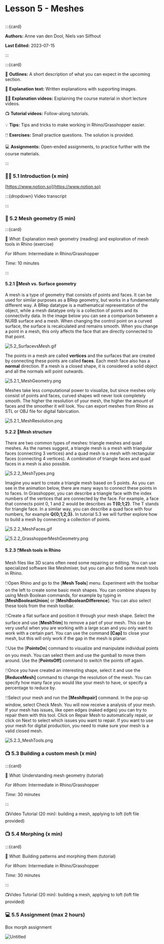 # Lesson 5 - Meshes

```{tags} Meshes
```

:::{card}

**Authors:** Anne van den Dool, Niels van Silfhout

**Last Edited:** 2023-07-15

:::


:::{card}

📌 **Outlines:** A short description of what you can expect in the upcoming section.

📑 **Explanation text:** Written explanations with supporting images.

👩‍🏫 **Explanation videos:** Explaining the course material in short lecture videos.

📺 **Tutorial videos:** Follow-along tutorials.

💡 **Tips:** Tips and tricks to make working in Rhino/Grasshopper easier.

🖱️ **Exercises:** Small practice questions. The solution is provided.

💻 **Assignments:** Open-ended assignments, to practice further with the course materials.

:::

### 👩‍🏫 5.1 Introduction (x min)

[https://www.notion.so](https://www.notion.so)

:::{dropdown} Video transcript






:::

### 📑 5.2 Mesh geometry (5 min)

:::{card}

📌 *What:*         Explanation mesh geometry (reading) and exploration of mesh tools in Rhino (exercise)

*For Whom:* Intermediate in Rhino/Grasshopper

*Time:*          10 minutes

:::

#### 5.2.1 📑Mesh vs. Surface geometry

A mesh is a type of geometry that consists of points and faces. It can be used for similar purposes as a BRep geometry, but works in a fundamentally different way. A BRep datatype is a mathematical representation of the object, while a mesh datatype only is a collection of points and its connectivity data. In the image below you can see a comparison between a NURB surface and a mesh. When changing the control point on a curved surface, the surface is recalculated and remains smooth. When you change a point in a mesh, this only affects the face that are directly connected to that point. 

![5.2_SurfacevsMesh.gif](5.2_SurfacevsMesh.gif)

The points in a mesh are called **vertices** and the surfaces that are created by connecting these points are called **faces**. Each mesh face also has a **normal** direction. If a mesh is a closed shape, it is considered a solid object and all the normals will point outwards. 

![5.2.1_MeshGeometry.png](5.2.1_MeshGeometry.png)

Meshes take less computational power to visualize, but since meshes only consist of points and faces, curved shapes will never look completely smooth. The higher the resolution of your mesh, the higher the amount of faces and the smoother it will look. You can export meshes from Rhino as STL or OBJ file for digital fabrication.

![5.2.1_MeshResolution.png](5.2.1_MeshResolution.png)

#### 5.2.2 📑Mesh structure

There are two common types of meshes: triangle meshes and quad meshes. As the names suggest, a triangle mesh is a mesh with triangular faces (connecting 3 vertices) and a quad mesh is a mesh with rectangular faces (connecting 4 vertices). A combination of triangle faces and quad faces in a mesh is also possible. 

![5.2.2_MeshTypes.png](5.2.2_MeshTypes.png)

Imagine you want to create a triangle mesh based on 5 points. As you can see in the animation below, there are many ways to connect these points in to faces. In Grasshopper, you can describe a triangle face with the index numbers of the vertices that are connected by the face. For example, a face that connects point 0, 1 and 2 would be describes as **T{0;1;2}**. The T stands for triangle face. In a similar way, you can describe a quad face with four numbers, for example **Q{0;1;2;3}.** In tutorial 5.3 we will further explore how to build a mesh by connecting a collection of points. 

![5.2.2_MeshFaces.gif](5.2.2_MeshFaces.gif)

![5.2.2_GrasshopperMeshGeometry.png](5.2.2_GrasshopperMeshGeometry.png)

#### 5.2.3 🖱️Mesh tools in Rhino

Mesh files like 3D scans often need some repairing or editing. You can use specialized software like Meshmixer, but you can also find some mesh tools in Rhino. 

🖱️Open Rhino and go to the [**Mesh Tools**] menu. Experiment with the toolbar on the left to create some basic mesh shapes. You can combine shapes by using Mesh Boolean commands, for example by typing in [**MeshBooleanUnion**] or [**MeshBooleanDifference**]. You can also select these tools from the mesh toolbar. 

🖱️Create a flat surface and position it through your mesh shape. Select the surface and use [**MeshTrim**] to remove a part of your mesh. This can be very useful when you are working with a large scan and you only want to work with a certain part. You can use the command **[Cap]** to close your mesh, but this will only work if the gap in the mesh is planar. 

🖱️Use the [**PointsOn**] command to visualize and manipulate individual points on you mesh. You can select them and use the gumball to move them around. Use the [**PointsOff]** command to switch the points off again. 

🖱️Once you have created an interesting shape, select it and use the **[ReduceMesh]** command to change the resolution of the mesh. You can specify how many face you would like your mesh to have, or specify a percentage to reduce by. 

🖱️Select your mesh and run the **[MeshRepair]** command. In the pop-up window, select Check Mesh. You will now receive a analysis of your mesh. If your mesh has issues, like open edges (naked edges) you can try to repair them with this tool. Click on Repair Mesh to automatically repair, or click on Next to select which issues you want to repair. If you want to use your mesh for digital production, you need to make sure your mesh is a valid closed mesh. 

![5.2.3_MeshTools.png](5.2.3_MeshTools.png)

### 📺 5.3 Building a custom mesh (x min)

:::{card}

📌 *What:*         Understanding mesh geometry (tutorial)

*For Whom:* Intermediate in Rhino/Grasshopper

*Time:*          30 minutes

:::

📺Video Tutorial (20 min): building a mesh, applying to loft (loft file provided)

### 📺 5.4 Morphing (x min)

:::{card}

📌 *What:*         Building patterns and morphing them (tutorial)

*For Whom:* Intermediate in Rhino/Grasshopper

*Time:*          30 minutes

:::

📺Video Tutorial (20 min): building a mesh, applying to loft (loft file provided)

### 💻 5.5 Assignment (max 2 hours)

Box morph assignment 

![Untitled](Untitled.png)